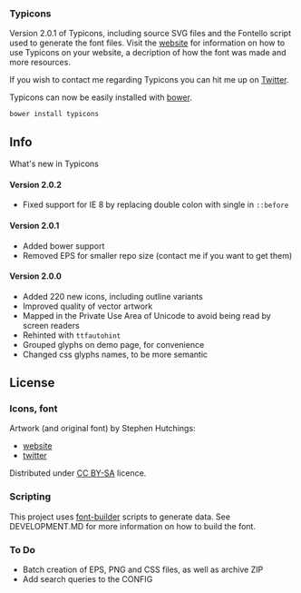 ### Typicons

Version 2.0.1 of Typicons, including source SVG files and the Fontello script used to generate the font files. Visit the [website](http://typicons.com/) for information on how to use Typicons on your website, a decription of how the font was made and more resources.

If you wish to contact me regarding Typicons you can hit me up on [Twitter](http://twitter.com/typicons/).

Typicons can now be easily installed with [bower](http://www.bower.io/).

```
bower install typicons
```

Info
----

What's new in Typicons

#### Version 2.0.2
- Fixed support for IE 8 by replacing double colon with single in `::before`

#### Version 2.0.1

- Added bower support
- Removed EPS for smaller repo size (contact me if you want to get them)

#### Version 2.0.0

- Added 220 new icons, including outline variants
- Improved quality of vector artwork
- Mapped in the Private Use Area of Unicode to avoid being read by screen readers
- Rehinted with `ttfautohint`
- Grouped glyphs on demo page, for convenience
- Changed css glyphs names, to be more semantic

License
-------

### Icons, font

Artwork (and original font) by Stephen Hutchings:

- [website](http://typicons.com/)
- [twitter](http://twitter.com/typicons/)

Distributed under
[CC BY-SA](http://creativecommons.org/licenses/by-sa/3.0/) licence.

### Scripting

This project uses [font-builder](https://github.com/fontello/font-builder) scripts to generate data. See DEVELOPMENT.MD for more information on how to build the font.


### To Do
- Batch creation of EPS, PNG and CSS files, as well as archive ZIP
- Add search queries to the CONFIG
